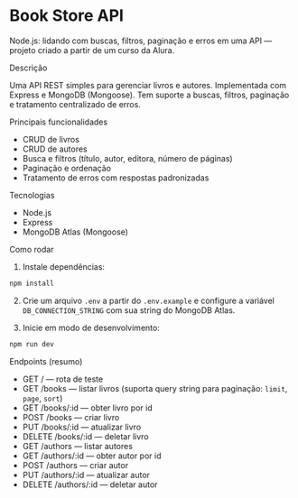 # Book Store API

Node.js: lidando com buscas, filtros, paginação e erros em uma API — projeto criado a partir de um curso da Alura.

Descrição

Uma API REST simples para gerenciar livros e autores. Implementada com Express e MongoDB (Mongoose). Tem suporte a buscas, filtros, paginação e tratamento centralizado de erros.

Principais funcionalidades

- CRUD de livros
- CRUD de autores
- Busca e filtros (título, autor, editora, número de páginas)
- Paginação e ordenação
- Tratamento de erros com respostas padronizadas

Tecnologias

- Node.js
- Express
- MongoDB Atlas (Mongoose)

Como rodar

1. Instale dependências:

```bash
npm install
```

2. Crie um arquivo `.env` a partir do `.env.example` e configure a variável `DB_CONNECTION_STRING` com sua string do MongoDB Atlas.

3. Inicie em modo de desenvolvimento:

```bash
npm run dev
```

Endpoints (resumo)

- GET / — rota de teste
- GET /books — listar livros (suporta query string para paginação: `limit`, `page`, `sort`)
- GET /books/:id — obter livro por id
- POST /books — criar livro
- PUT /books/:id — atualizar livro
- DELETE /books/:id — deletar livro
- GET /authors — listar autores
- GET /authors/:id — obter autor por id
- POST /authors — criar autor
- PUT /authors/:id — atualizar autor
- DELETE /authors/:id — deletar autor
